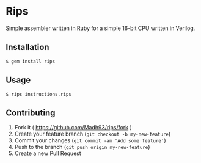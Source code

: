 # Rips

Simple assembler written in Ruby for a simple 16-bit CPU written in Verilog.

## Installation

    $ gem install rips

## Usage

    $ rips instructions.rips

## Contributing

1. Fork it ( https://github.com/Madh93/rips/fork )
2. Create your feature branch (`git checkout -b my-new-feature`)
3. Commit your changes (`git commit -am 'Add some feature'`)
4. Push to the branch (`git push origin my-new-feature`)
5. Create a new Pull Request
